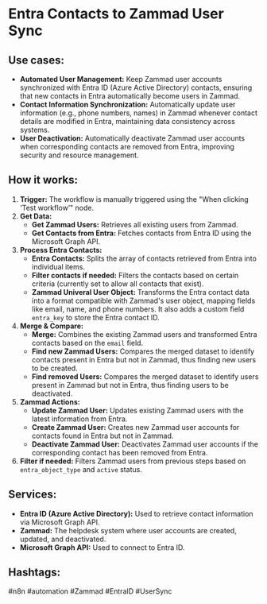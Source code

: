# Entra Contacts to Zammad User Sync

## Use cases:

- **Automated User Management:** Keep Zammad user accounts synchronized with Entra ID (Azure Active Directory) contacts, ensuring that new contacts in Entra automatically become users in Zammad.
- **Contact Information Synchronization:** Automatically update user information (e.g., phone numbers, names) in Zammad whenever contact details are modified in Entra, maintaining data consistency across systems.
- **User Deactivation:** Automatically deactivate Zammad user accounts when corresponding contacts are removed from Entra, improving security and resource management.

## How it works:

1.  **Trigger:** The workflow is manually triggered using the "When clicking ‘Test workflow’" node.
2.  **Get Data:**
    *   **Get Zammad Users:** Retrieves all existing users from Zammad.
    *   **Get Contacts from Entra:** Fetches contacts from Entra ID using the Microsoft Graph API.
3.  **Process Entra Contacts:**
    *   **Entra Contacts:** Splits the array of contacts retrieved from Entra into individual items.
    *   **Filter contacts if needed:** Filters the contacts based on certain criteria (currently set to allow all contacts that exist).
    *   **Zammad Univeral User Object:** Transforms the Entra contact data into a format compatible with Zammad's user object, mapping fields like email, name, and phone numbers.  It also adds a custom field `entra_key` to store the Entra contact ID.
4.  **Merge & Compare:**
    *   **Merge:** Combines the existing Zammad users and transformed Entra contacts based on the `email` field.
    *   **Find new Zammad Users:** Compares the merged dataset to identify contacts present in Entra but not in Zammad, thus finding new users to be created.
    *   **Find removed Users:** Compares the merged dataset to identify users present in Zammad but not in Entra, thus finding users to be deactivated.
5.  **Zammad Actions:**
    *   **Update Zammad User:** Updates existing Zammad users with the latest information from Entra.
    *   **Create Zammad User:** Creates new Zammad user accounts for contacts found in Entra but not in Zammad.
    *   **Deactivate Zammad User:** Deactivates Zammad user accounts if the corresponding contact has been removed from Entra.
6. **Filter if needed:** Filters Zammad users from previous steps based on `entra_object_type` and `active` status.

## Services:

-   **Entra ID (Azure Active Directory):** Used to retrieve contact information via Microsoft Graph API.
-   **Zammad:** The helpdesk system where user accounts are created, updated, and deactivated.
-   **Microsoft Graph API:** Used to connect to Entra ID.

## Hashtags:

#n8n #automation #Zammad #EntraID #UserSync
